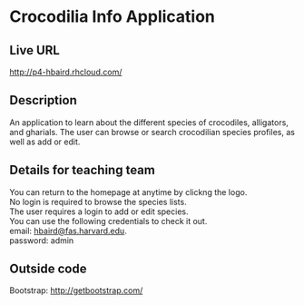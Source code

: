 # Crocodilia Info Application

## Live URL
<http://p4-hbaird.rhcloud.com/>

## Description
An application to learn about the different species of crocodiles, alligators, and gharials. The user can browse or search crocodilian species profiles, as well as add or edit.

## Details for teaching team
You can return to the homepage at anytime by clickng the logo.  
No login is required to browse the species lists.  
The user requires a login to add or edit species.   
You can use the following credentials to check it out.  
email: hbaird@fas.harvard.edu.  
password: admin  

## Outside code
Bootstrap: <http://getbootstrap.com/>

